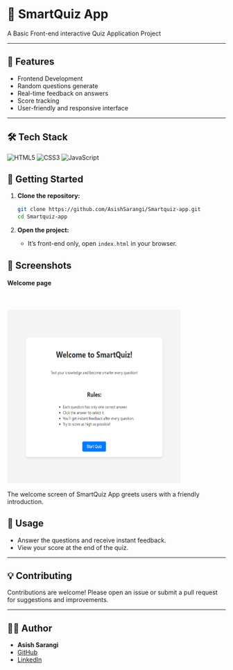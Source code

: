 # 🧠 SmartQuiz App

A Basic Front-end interactive Quiz Application Project

---

## 🚀 Features

- Frontend Development
- Random questions generate
- Real-time feedback on answers
- Score tracking
- User-friendly and responsive interface

---

## 🛠️ Tech Stack

<p align="left">
  <img src="https://cdn.jsdelivr.net/gh/devicons/devicon/icons/html5/html5-original.svg" height="80" alt="HTML5" />
  <img src="https://cdn.jsdelivr.net/gh/devicons/devicon/icons/css3/css3-original.svg" height="80" alt="CSS3" />
  <img src="https://cdn.jsdelivr.net/gh/devicons/devicon/icons/javascript/javascript-original.svg" height="80" alt="JavaScript" />
</p>

## 🚦 Getting Started

1. **Clone the repository:**
   ```bash
   git clone https://github.com/AsishSarangi/Smartquiz-app.git
   cd Smartquiz-app
   ```

2. **Open the project:**
   - It’s front-end only, open `index.html` in your browser.
     

## 📸 Screenshots
<p align="center">
  <h4>Welcome page</h4><br><br>
<img src="welcome-page.png" height="400" width="400" />
</p>

The welcome screen of SmartQuiz App greets users with a friendly introduction.


## 📝 Usage

- Answer the questions and receive instant feedback.
- View your score at the end of the quiz.

---

## 💡 Contributing

Contributions are welcome! Please open an issue or submit a pull request for suggestions and improvements.

---

## 🙋‍♂️ Author

- **Asish Sarangi**
- [GitHub](https://github.com/asish915)
- [LinkedIn](https://www.linkedin.com/in/asish-sarangi-8a33322a6)
